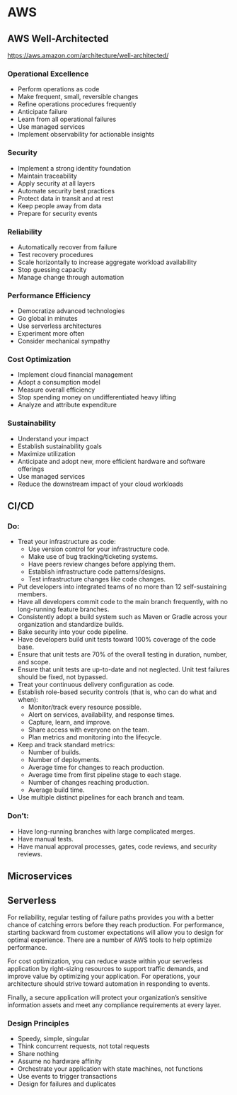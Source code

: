 # AWS

## AWS Well-Architected

https://aws.amazon.com/architecture/well-architected/

### Operational Excellence

- Perform operations as code
- Make frequent, small, reversible changes
- Refine operations procedures frequently
- Anticipate failure
- Learn from all operational failures
- Use managed services
- Implement observability for actionable insights

### Security

- Implement a strong identity foundation
- Maintain traceability
- Apply security at all layers
- Automate security best practices
- Protect data in transit and at rest
- Keep people away from data
- Prepare for security events

### Reliability

- Automatically recover from failure
- Test recovery procedures
- Scale horizontally to increase aggregate workload availability
- Stop guessing capacity
- Manage change through automation

### Performance Efficiency

- Democratize advanced technologies
- Go global in minutes
- Use serverless architectures
- Experiment more often
- Consider mechanical sympathy

### Cost Optimization

- Implement cloud financial management
- Adopt a consumption model
- Measure overall efficiency
- Stop spending money on undifferentiated heavy lifting
- Analyze and attribute expenditure

### Sustainability

- Understand your impact
- Establish sustainability goals
- Maximize utilization
- Anticipate and adopt new, more efficient hardware and software offerings
- Use managed services
- Reduce the downstream impact of your cloud workloads

## CI/CD

### Do:

- Treat your infrastructure as code:
  - Use version control for your infrastructure code.
  - Make use of bug tracking/ticketing systems.
  - Have peers review changes before applying them.
  - Establish infrastructure code patterns/designs.
  - Test infrastructure changes like code changes.
- Put developers into integrated teams of no more than 12 self-sustaining members.
- Have all developers commit code to the main branch frequently, with no long-running feature branches.
- Consistently adopt a build system such as Maven or Gradle across your organization and standardize builds.
- Bake security into your code pipeline.
- Have developers build unit tests toward 100% coverage of the code base.
- Ensure that unit tests are 70% of the overall testing in duration, number, and scope.
- Ensure that unit tests are up-to-date and not neglected. Unit test failures should be fixed, not bypassed.
- Treat your continuous delivery configuration as code.
- Establish role-based security controls (that is, who can do what and when):
  - Monitor/track every resource possible.
  - Alert on services, availability, and response times.
  - Capture, learn, and improve.
  - Share access with everyone on the team.
  - Plan metrics and monitoring into the lifecycle.
- Keep and track standard metrics:
  - Number of builds.
  - Number of deployments.
  - Average time for changes to reach production.
  - Average time from first pipeline stage to each stage.
  - Number of changes reaching production.
  - Average build time.
- Use multiple distinct pipelines for each branch and team.

### Don’t:

- Have long-running branches with large complicated merges.
- Have manual tests.
- Have manual approval processes, gates, code reviews, and security reviews.

## Microservices

## Serverless

For reliability, regular testing of failure paths provides you with a better chance of catching errors before they reach production. For performance, starting backward from customer expectations will allow you to design for optimal experience. There are a number of AWS tools to help optimize performance.

For cost optimization, you can reduce waste within your serverless application by right-sizing resources to support traffic demands, and improve value by optimizing your application. For operations, your architecture should strive toward automation in responding to events.

Finally, a secure application will protect your organization’s sensitive information assets and meet any compliance requirements at every layer.

### Design Principles

- Speedy, simple, singular
- Think concurrent requests, not total requests
- Share nothing
- Assume no hardware affinity
- Orchestrate your application with state machines, not functions
- Use events to trigger transactions
- Design for failures and duplicates


